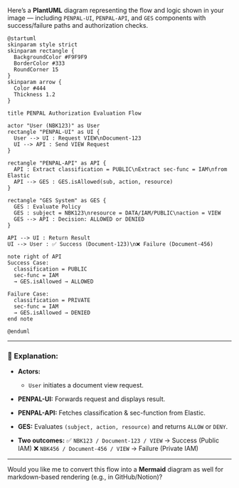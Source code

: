 Here’s a **PlantUML** diagram representing the flow and logic shown in your image — including `PENPAL-UI`, `PENPAL-API`, and `GES` components with success/failure paths and authorization checks.

```plantuml
@startuml
skinparam style strict
skinparam rectangle {
  BackgroundColor #F9F9F9
  BorderColor #333
  RoundCorner 15
}
skinparam arrow {
  Color #444
  Thickness 1.2
}

title PENPAL Authorization Evaluation Flow

actor "User (NBK123)" as User
rectangle "PENPAL-UI" as UI {
  User --> UI : Request VIEW\nDocument-123
  UI --> API : Send VIEW Request
}

rectangle "PENPAL-API" as API {
  API : Extract classification = PUBLIC\nExtract sec-func = IAM\nfrom Elastic
  API --> GES : GES.isAllowed(sub, action, resource)
}

rectangle "GES System" as GES {
  GES : Evaluate Policy
  GES : subject = NBK123\nresource = DATA/IAM/PUBLIC\naction = VIEW
  GES --> API : Decision: ALLOWED or DENIED
}

API --> UI : Return Result
UI --> User : ✅ Success (Document-123)\n❌ Failure (Document-456)

note right of API
Success Case:
  classification = PUBLIC
  sec-func = IAM
  → GES.isAllowed → ALLOWED

Failure Case:
  classification = PRIVATE
  sec-func = IAM
  → GES.isAllowed → DENIED
end note

@enduml
```

---

### 🧭 Explanation:

* **Actors:**

  * `User` initiates a document view request.
* **PENPAL-UI:** Forwards request and displays result.
* **PENPAL-API:** Fetches classification & sec-function from Elastic.
* **GES:** Evaluates `(subject, action, resource)` and returns `ALLOW` or `DENY`.
* **Two outcomes:**
  ✅ `NBK123 / Document-123 / VIEW` → Success (Public IAM)
  ❌ `NBK456 / Document-456 / VIEW` → Failure (Private IAM)

---

Would you like me to convert this flow into a **Mermaid** diagram as well for markdown-based rendering (e.g., in GitHub/Notion)?
